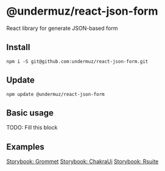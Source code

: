 # @undermuz/react-json-form

React library for generate JSON-based form

## Install

`npm i -S git@github.com:undermuz/react-json-form.git`

## Update

`npm update @undermuz/react-json-form`

## Basic usage

TODO: Fill this block

## Examples

[Storybook: Grommet](https://undermuz.github.io/react-json-form/?path=/story/example-jsonform--ui-grommet)
[Storybook: ChakraUi](https://undermuz.github.io/react-json-form/?path=/story/example-jsonform--ui-chakra)
[Storybook: Rsuite](https://undermuz.github.io/react-json-form/?path=/story/example-jsonform--ui-rsuite)

